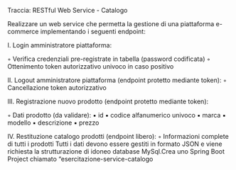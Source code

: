 Traccia: RESTful Web Service - Catalogo

Realizzare un web service che permetta la gestione di una piattaforma e-commerce
implementando i seguenti endpoint:

I. Login amministratore piattaforma:

◦ Verifica credenziali pre-registrate in tabella (password codificata)
◦ Ottenimento token autorizzativo univoco in caso positivo

II. Logout amministratore piattaforma (endpoint protetto mediante token):
◦ Cancellazione token autorizzativo

III. Registrazione nuovo prodotto (endpoint protetto mediante token):

◦ Dati prodotto (da validare):
▪ id
▪ codice alfanumerico univoco
▪ marca
▪ modello
▪ descrizione
▪ prezzo


IV. Restituzione catalogo prodotti (endpoint libero):
◦ Informazioni complete di tutti i prodotti
Tutti i dati devono essere gestiti in formato JSON e viene richiesta la strutturazione di
idoneo database MySql.Crea uno Spring Boot Project chiamato “esercitazione-service-catalogo
